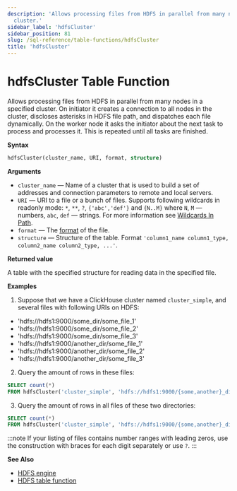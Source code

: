```yaml
---
description: 'Allows processing files from HDFS in parallel from many nodes in a specified
  cluster.'
sidebar_label: 'hdfsCluster'
sidebar_position: 81
slug: /sql-reference/table-functions/hdfsCluster
title: 'hdfsCluster'
---
```


# hdfsCluster Table Function

Allows processing files from HDFS in parallel from many nodes in a specified cluster. On initiator it creates a connection to all nodes in the cluster, discloses asterisks in HDFS file path, and dispatches each file dynamically. On the worker node it asks the initiator about the next task to process and processes it. This is repeated until all tasks are finished.

**Syntax**

```sql
hdfsCluster(cluster_name, URI, format, structure)
```

**Arguments**

- `cluster_name` — Name of a cluster that is used to build a set of addresses and connection parameters to remote and local servers.
- `URI` — URI to a file or a bunch of files. Supports following wildcards in readonly mode: `*`, `**`, `?`, `{'abc','def'}` and `{N..M}` where `N`, `M` — numbers, `abc`, `def` — strings. For more information see [Wildcards In Path](../../engines/table-engines/integrations/s3.md#wildcards-in-path).
- `format` — The [format](/sql-reference/formats) of the file.
- `structure` — Structure of the table. Format `'column1_name column1_type, column2_name column2_type, ...'`.

**Returned value**

A table with the specified structure for reading data in the specified file.

**Examples**

1.  Suppose that we have a ClickHouse cluster named `cluster_simple`, and several files with following URIs on HDFS:

- 'hdfs://hdfs1:9000/some_dir/some_file_1'
- 'hdfs://hdfs1:9000/some_dir/some_file_2'
- 'hdfs://hdfs1:9000/some_dir/some_file_3'
- 'hdfs://hdfs1:9000/another_dir/some_file_1'
- 'hdfs://hdfs1:9000/another_dir/some_file_2'
- 'hdfs://hdfs1:9000/another_dir/some_file_3'

2.  Query the amount of rows in these files:

```sql
SELECT count(*)
FROM hdfsCluster('cluster_simple', 'hdfs://hdfs1:9000/{some,another}_dir/some_file_{1..3}', 'TSV', 'name String, value UInt32')
```

3.  Query the amount of rows in all files of these two directories:

```sql
SELECT count(*)
FROM hdfsCluster('cluster_simple', 'hdfs://hdfs1:9000/{some,another}_dir/*', 'TSV', 'name String, value UInt32')
```

:::note
If your listing of files contains number ranges with leading zeros, use the construction with braces for each digit separately or use `?`.
:::

**See Also**

- [HDFS engine](../../engines/table-engines/integrations/hdfs.md)
- [HDFS table function](../../sql-reference/table-functions/hdfs.md)
